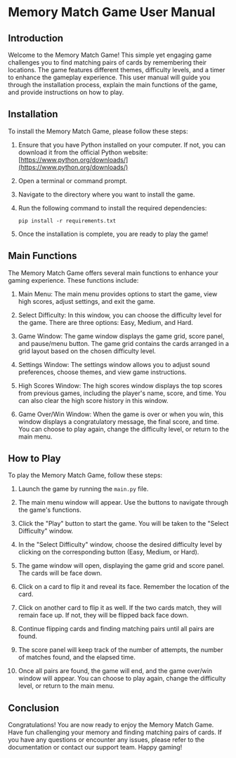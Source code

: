 # Memory Match Game User Manual

## Introduction

Welcome to the Memory Match Game! This simple yet engaging game challenges you to find matching pairs of cards by remembering their locations. The game features different themes, difficulty levels, and a timer to enhance the gameplay experience. This user manual will guide you through the installation process, explain the main functions of the game, and provide instructions on how to play.

## Installation

To install the Memory Match Game, please follow these steps:

1. Ensure that you have Python installed on your computer. If not, you can download it from the official Python website: [https://www.python.org/downloads/](https://www.python.org/downloads/)

2. Open a terminal or command prompt.

3. Navigate to the directory where you want to install the game.

4. Run the following command to install the required dependencies:

   ```
   pip install -r requirements.txt
   ```

5. Once the installation is complete, you are ready to play the game!

## Main Functions

The Memory Match Game offers several main functions to enhance your gaming experience. These functions include:

1. Main Menu: The main menu provides options to start the game, view high scores, adjust settings, and exit the game.

2. Select Difficulty: In this window, you can choose the difficulty level for the game. There are three options: Easy, Medium, and Hard.

3. Game Window: The game window displays the game grid, score panel, and pause/menu button. The game grid contains the cards arranged in a grid layout based on the chosen difficulty level.

4. Settings Window: The settings window allows you to adjust sound preferences, choose themes, and view game instructions.

5. High Scores Window: The high scores window displays the top scores from previous games, including the player's name, score, and time. You can also clear the high score history in this window.

6. Game Over/Win Window: When the game is over or when you win, this window displays a congratulatory message, the final score, and time. You can choose to play again, change the difficulty level, or return to the main menu.

## How to Play

To play the Memory Match Game, follow these steps:

1. Launch the game by running the `main.py` file.

2. The main menu window will appear. Use the buttons to navigate through the game's functions.

3. Click the "Play" button to start the game. You will be taken to the "Select Difficulty" window.

4. In the "Select Difficulty" window, choose the desired difficulty level by clicking on the corresponding button (Easy, Medium, or Hard).

5. The game window will open, displaying the game grid and score panel. The cards will be face down.

6. Click on a card to flip it and reveal its face. Remember the location of the card.

7. Click on another card to flip it as well. If the two cards match, they will remain face up. If not, they will be flipped back face down.

8. Continue flipping cards and finding matching pairs until all pairs are found.

9. The score panel will keep track of the number of attempts, the number of matches found, and the elapsed time.

10. Once all pairs are found, the game will end, and the game over/win window will appear. You can choose to play again, change the difficulty level, or return to the main menu.

## Conclusion

Congratulations! You are now ready to enjoy the Memory Match Game. Have fun challenging your memory and finding matching pairs of cards. If you have any questions or encounter any issues, please refer to the documentation or contact our support team. Happy gaming!